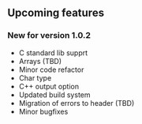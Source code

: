 ## Upcoming features

### New for version 1.0.2
- C standard lib supprt
- Arrays (TBD)
- Minor code refactor
- Char type
- C++ output option
- Updated build system
- Migration of errors to header (TBD)
- Minor bugfixes
